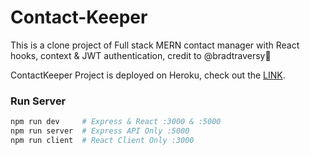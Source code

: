 # Contact-Keeper
This is a clone project of Full stack MERN contact manager with React hooks, context & JWT authentication, credit to @bradtraversy:rocket:

ContactKeeper Project is deployed on Heroku, check out the [LINK](https://quiet-atoll-22965.herokuapp.com/login).


### Run Server
```bash
npm run dev     # Express & React :3000 & :5000
npm run server  # Express API Only :5000
npm run client  # React Client Only :3000
```
